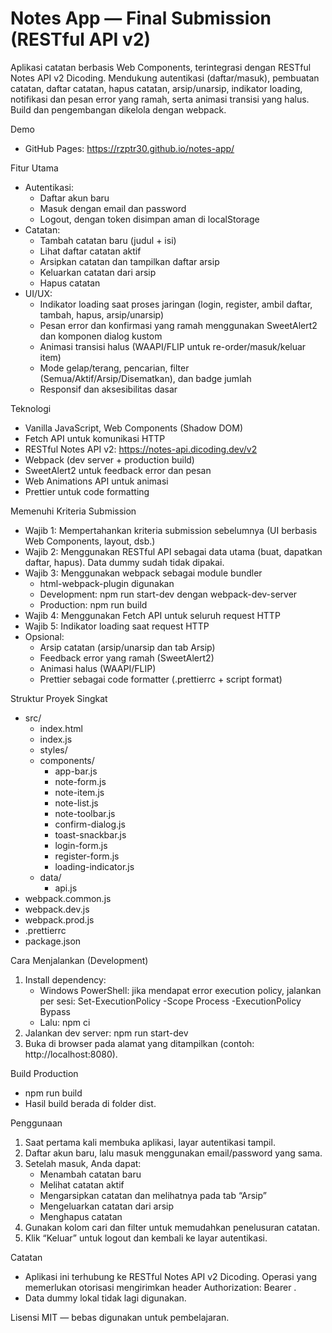# Notes App — Final Submission (RESTful API v2)

Aplikasi catatan berbasis Web Components, terintegrasi dengan RESTful Notes API v2 Dicoding. Mendukung autentikasi (daftar/masuk), pembuatan catatan, daftar catatan, hapus catatan, arsip/unarsip, indikator loading, notifikasi dan pesan error yang ramah, serta animasi transisi yang halus. Build dan pengembangan dikelola dengan webpack.

Demo

- GitHub Pages: https://rzptr30.github.io/notes-app/

Fitur Utama

- Autentikasi:
  - Daftar akun baru
  - Masuk dengan email dan password
  - Logout, dengan token disimpan aman di localStorage
- Catatan:
  - Tambah catatan baru (judul + isi)
  - Lihat daftar catatan aktif
  - Arsipkan catatan dan tampilkan daftar arsip
  - Keluarkan catatan dari arsip
  - Hapus catatan
- UI/UX:
  - Indikator loading saat proses jaringan (login, register, ambil daftar, tambah, hapus, arsip/unarsip)
  - Pesan error dan konfirmasi yang ramah menggunakan SweetAlert2 dan komponen dialog kustom
  - Animasi transisi halus (WAAPI/FLIP untuk re-order/masuk/keluar item)
  - Mode gelap/terang, pencarian, filter (Semua/Aktif/Arsip/Disematkan), dan badge jumlah
  - Responsif dan aksesibilitas dasar

Teknologi

- Vanilla JavaScript, Web Components (Shadow DOM)
- Fetch API untuk komunikasi HTTP
- RESTful Notes API v2: https://notes-api.dicoding.dev/v2
- Webpack (dev server + production build)
- SweetAlert2 untuk feedback error dan pesan
- Web Animations API untuk animasi
- Prettier untuk code formatting

Memenuhi Kriteria Submission

- Wajib 1: Mempertahankan kriteria submission sebelumnya (UI berbasis Web Components, layout, dsb.)
- Wajib 2: Menggunakan RESTful API sebagai data utama (buat, dapatkan daftar, hapus). Data dummy sudah tidak dipakai.
- Wajib 3: Menggunakan webpack sebagai module bundler
  - html-webpack-plugin digunakan
  - Development: npm run start-dev dengan webpack-dev-server
  - Production: npm run build
- Wajib 4: Menggunakan Fetch API untuk seluruh request HTTP
- Wajib 5: Indikator loading saat request HTTP
- Opsional:
  - Arsip catatan (arsip/unarsip dan tab Arsip)
  - Feedback error yang ramah (SweetAlert2)
  - Animasi halus (WAAPI/FLIP)
  - Prettier sebagai code formatter (.prettierrc + script format)

Struktur Proyek Singkat

- src/
  - index.html
  - index.js
  - styles/
  - components/
    - app-bar.js
    - note-form.js
    - note-item.js
    - note-list.js
    - note-toolbar.js
    - confirm-dialog.js
    - toast-snackbar.js
    - login-form.js
    - register-form.js
    - loading-indicator.js
  - data/
    - api.js
- webpack.common.js
- webpack.dev.js
- webpack.prod.js
- .prettierrc
- package.json

Cara Menjalankan (Development)

1. Install dependency:
   - Windows PowerShell: jika mendapat error execution policy, jalankan per sesi:
     Set-ExecutionPolicy -Scope Process -ExecutionPolicy Bypass
   - Lalu:
     npm ci
2. Jalankan dev server:
   npm run start-dev
3. Buka di browser pada alamat yang ditampilkan (contoh: http://localhost:8080).

Build Production

- npm run build
- Hasil build berada di folder dist.

Penggunaan

1. Saat pertama kali membuka aplikasi, layar autentikasi tampil.
2. Daftar akun baru, lalu masuk menggunakan email/password yang sama.
3. Setelah masuk, Anda dapat:
   - Menambah catatan baru
   - Melihat catatan aktif
   - Mengarsipkan catatan dan melihatnya pada tab “Arsip”
   - Mengeluarkan catatan dari arsip
   - Menghapus catatan
4. Gunakan kolom cari dan filter untuk memudahkan penelusuran catatan.
5. Klik “Keluar” untuk logout dan kembali ke layar autentikasi.

Catatan

- Aplikasi ini terhubung ke RESTful Notes API v2 Dicoding. Operasi yang memerlukan otorisasi mengirimkan header Authorization: Bearer <token>.
- Data dummy lokal tidak lagi digunakan.

Lisensi
MIT — bebas digunakan untuk pembelajaran.
